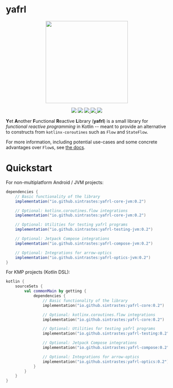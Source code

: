 # yafrl

<p align="center">
  <img src="https://media.githubusercontent.com/media/yafrl/yafrl/refs/heads/main/pages/yafrl_logo.png" height="256"/>
</p>

<p align="center">
<img src="https://img.shields.io/badge/version-0.1-purple)"/>
<img src="https://img.shields.io/badge/kotlin-2.1.10-blue"/>
<a href="https://codecov.io/github/Sintrastes/yafrl">
  <img src="https://codecov.io/github/Sintrastes/yafrl/graph/badge.svg?token=2A1XMWGOSH"/>
</a>
<a href="https://github.com/Sintrastes/yafrl/actions/workflows/gradle.yml">
  <img src="https://github.com/Sintrastes/yafrl/actions/workflows/gradle.yml/badge.svg"/>
</a>
<a href="https://sintrastes.github.io/yafrl/">
 <img src="https://img.shields.io/badge/Documentation-2403fc"/>
</a>
</p>

**Y**et **A**nother **F**unctional **R**eactive **L**ibrary (**yafrl**) is a small library for _functional reactive programming_ in Kotlin -- meant to provide an alternative
 to constructs from `kotlinx-coroutines` such as `Flow` and `StateFlow`.

For more information, including potential use-cases and some concrete advantages over `Flow`s, see [the docs](https://sintrastes.github.io/yafrl/).

# Quickstart

For non-multiplatform Android / JVM projects:

```groovy
dependencies {
    // Basic functionality of the library
    implementation("io.github.sintrastes:yafrl-core-jvm:0.2")

    // Optional: kotlinx.coroutines.flow integrations
    implementation("io.github.sintrastes:yafrl-core-jvm:0.2")

    // Optional: Utilities for testing yafrl programs
    implementation("io.github.sintrastes:yafrl-testing-jvm:0.2")

    // Optional: Jetpack Compose integrations
    implementation("io.github.sintrastes:yafrl-compose-jvm:0.2")

    // Optional: Integrations for arrow-optics
    implementation("io.github.sintrastes:yafrl-optics-jvm:0.2")
}
```

For KMP projects (Kotlin DSL): 

```kotlin
kotlin {
    sourceSets {
        val commonMain by getting {
            dependencies {
                // Basic functionality of the library
                implementation("io.github.sintrastes:yafrl-core:0.2")

                // Optional: kotlinx.coroutines.flow integrations
                implementation("io.github.sintrastes:yafrl-core:0.2")

                // Optional: Utilities for testing yafrl programs
                implementation("io.github.sintrastes:yafrl-testing:0.2")

                // Optional: Jetpack Compose integrations
                implementation("io.github.sintrastes:yafrl-compose:0.2")

                // Optional: Integrations for arrow-optics
                implementation("io.github.sintrastes:yafrl-optics:0.2")
            }
        }
    }
}
```

